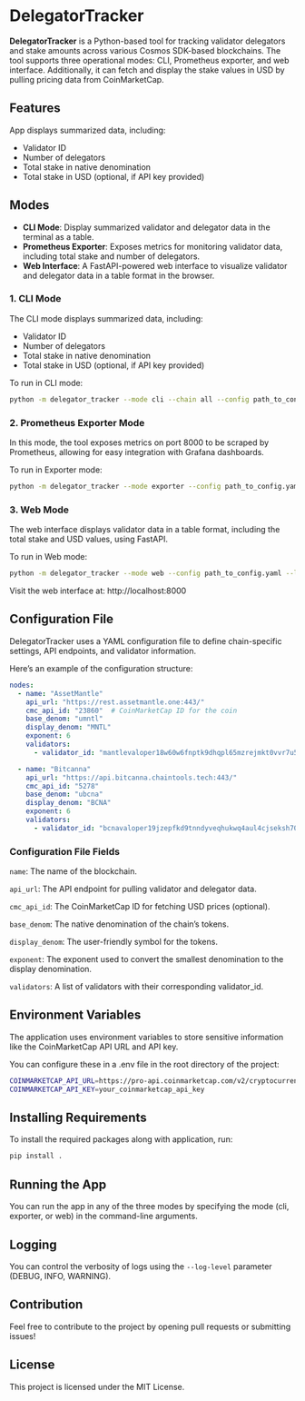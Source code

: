 # DelegatorTracker

**DelegatorTracker** is a Python-based tool for tracking validator delegators and stake amounts across various Cosmos SDK-based blockchains. The tool supports three operational modes: CLI, Prometheus exporter, and web interface. Additionally, it can fetch and display the stake values in USD by pulling pricing data from CoinMarketCap.

## Features

App displays summarized data, including:
- Validator ID
- Number of delegators
- Total stake in native denomination
- Total stake in USD (optional, if API key provided)

## Modes

- **CLI Mode**: Display summarized validator and delegator data in the terminal as a table.
- **Prometheus Exporter**: Exposes metrics for monitoring validator data, including total stake and number of delegators.
- **Web Interface**: A FastAPI-powered web interface to visualize validator and delegator data in a table format in the browser.


### 1. CLI Mode
The CLI mode displays summarized data, including:
- Validator ID
- Number of delegators
- Total stake in native denomination
- Total stake in USD (optional, if API key provided)

To run in CLI mode:

```bash
python -m delegator_tracker --mode cli --chain all --config path_to_config.yaml --log-level INFO
```

### 2. Prometheus Exporter Mode

In this mode, the tool exposes metrics on port 8000 to be scraped by Prometheus, allowing for easy integration with Grafana dashboards.

To run in Exporter mode:

```bash
python -m delegator_tracker --mode exporter --config path_to_config.yaml --interval 60 --log-level INFO
```


### 3. Web Mode

The web interface displays validator data in a table format, including the total stake and USD values, using FastAPI.

To run in Web mode:

```bash
python -m delegator_tracker --mode web --config path_to_config.yaml --log-level INFO
```


Visit the web interface at: http://localhost:8000


## Configuration File

DelegatorTracker uses a YAML configuration file to define chain-specific settings, API endpoints, and validator information.

Here’s an example of the configuration structure:

```yaml
nodes:
  - name: "AssetMantle"
    api_url: "https://rest.assetmantle.one:443/"
    cmc_api_id: "23860"  # CoinMarketCap ID for the coin
    base_denom: "umntl"
    display_denom: "MNTL"
    exponent: 6
    validators:
      - validator_id: "mantlevaloper18w60w6fnptk9dhqpl65mzrejmkt0vvr7u5qwp5"

  - name: "Bitcanna"
    api_url: "https://api.bitcanna.chaintools.tech:443/"
    cmc_api_id: "5278"
    base_denom: "ubcna"
    display_denom: "BCNA"
    exponent: 6
    validators:
      - validator_id: "bcnavaloper19jzepfkd9tnndyveqhukwq4aul4cjseksh70fv"
```

### Configuration File Fields
`name`: The name of the blockchain.

`api_url`: The API endpoint for pulling validator and delegator data.

`cmc_api_id`: The CoinMarketCap ID for fetching USD prices (optional).

`base_denom`: The native denomination of the chain’s tokens.

`display_denom`: The user-friendly symbol for the tokens.

`exponent`: The exponent used to convert the smallest denomination to the display denomination.

`validators`: A list of validators with their corresponding validator_id.


## Environment Variables

The application uses environment variables to store sensitive information like the CoinMarketCap API URL and API key.

You can configure these in a .env file in the root directory of the project:

```bash
COINMARKETCAP_API_URL=https://pro-api.coinmarketcap.com/v2/cryptocurrency/quotes/latest
COINMARKETCAP_API_KEY=your_coinmarketcap_api_key
```

## Installing Requirements

To install the required packages along with application, run:

```bash
pip install .
```

## Running the App

You can run the app in any of the three modes by specifying the mode (cli, exporter, or web) in the command-line arguments.


## Logging

You can control the verbosity of logs using the `--log-level` parameter (DEBUG, INFO, WARNING).


## Contribution

Feel free to contribute to the project by opening pull requests or submitting issues!

## License

This project is licensed under the MIT License.